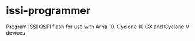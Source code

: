 # issi-programmer
Program ISSI QSPI flash for use with Arria 10, Cyclone 10 GX and Cyclone V devices


